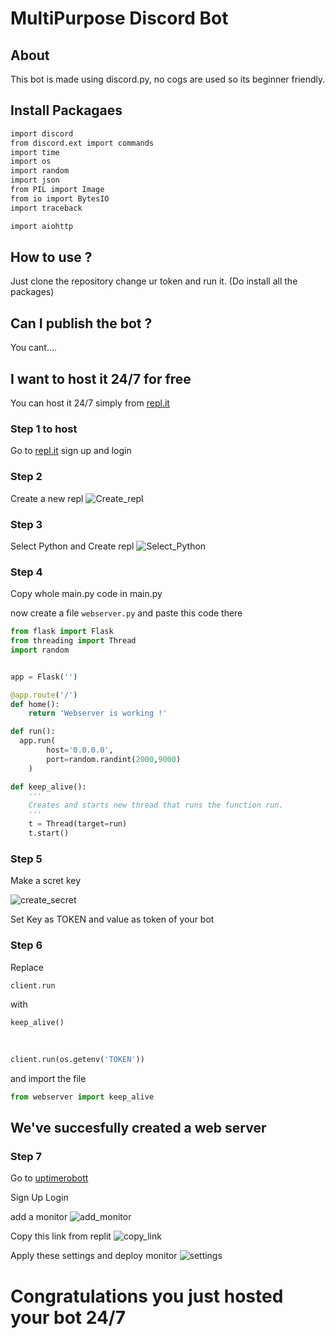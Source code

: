 # MultiPurpose Discord Bot

## About
This bot is made using discord.py, no cogs are used so its beginner friendly.

## Install Packagaes 
```bash
import discord
from discord.ext import commands
import time
import os
import random
import json
from PIL import Image
from io import BytesIO
import traceback

import aiohttp
```

## How to use ? 
Just clone the repository change ur token and run it. (Do install all the packages)

## Can I publish the bot ? 
You cant.... 

## I want to host it 24/7 for free

You can host it 24/7 simply from [repl.it](https://replit.com/~)

### Step 1 to host 
Go to [repl.it](https://replit.com/~)
sign up and login 

### Step 2
Create a new repl 
![Create_repl](https://media.discordapp.net/attachments/736596667184185524/887264666609393685/unknown.png?width=233&height=182)


### Step 3
Select Python and Create repl
![Select_Python](https://media.discordapp.net/attachments/736596667184185524/887265239505207306/unknown.png?width=541&height=396)

### Step 4 
Copy whole main.py code in main.py 

now create a file `webserver.py`
and paste this code there

```py
from flask import Flask
from threading import Thread
import random


app = Flask('')

@app.route('/')
def home():
    return 'Webserver is working !'

def run():
  app.run(
        host='0.0.0.0',
        port=random.randint(2000,9000)
    )

def keep_alive():
    '''
    Creates and starts new thread that runs the function run.
    '''
    t = Thread(target=run)
    t.start()
```

### Step 5

Make a scret key 

![create_secret](https://media.discordapp.net/attachments/736596667184185524/887266538841866280/unknown.png?width=216&height=497)

Set Key as TOKEN 
and value as token of your bot

### Step 6
Replace 
```py
client.run
```
with 
```py
keep_alive()
  
  

client.run(os.getenv('TOKEN'))  
```
and import the file 
```py
from webserver import keep_alive
```

## We've succesfully created a web server 

### Step 7
Go to [uptimerobott](https://uptimerobot.com/)

Sign Up Login 

add a monitor 
![add_monitor](https://media.discordapp.net/attachments/736596667184185524/887267831127887903/unknown.png?width=369&height=85)

Copy this link from replit 
![copy_link](https://media.discordapp.net/attachments/736596667184185524/887268090730131456/unknown.png?width=533&height=314)

Apply these settings and deploy monitor
![settings](https://media.discordapp.net/attachments/736596667184185524/887268655933554688/unknown.png?width=613&height=303)

# Congratulations you just hosted your bot 24/7
